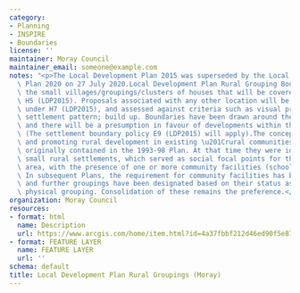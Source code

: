 ```yaml
---
category:
- Planning
- INSPIRE
- Boundaries
license: ''
maintainer: Moray Council
maintainer_email: someone@example.com
notes: "<p>The Local Development Plan 2015 was superseded by the Local Development\
  \ Plan 2020 on 27 July 2020.Local Development Plan Rural Grouping Boundaries depicts\
  \ the small villages/groupings/clusters of houses that will be covered by Policy\
  \ H5 (LDP2015). Proposals associated with any other location will be dealt with\
  \ under H7 (LDP2015), and assessed against criteria such as visual prominence; character;\
  \ settlement pattern; build up. Boundaries have been drawn around these groupings,\
  \ and there will be a presumption in favour of developments within this boundary.\
  \ (The settlement boundary policy E9 (LDP2015) will apply).The concept of identifying\
  \ and promoting rural development in existing \u201Crural communities\u201D was\
  \ originally contained in the 1993-98 Plan. At that time they were identified as\
  \ small rural settlements, which served as social focal points for the surrounding\
  \ area, with the presence of one or more community facilities (school/hall/shop).\
  \ In subsequent Plans, the requirement for community facilities has been reduced,\
  \ and further groupings have been designated based on their status as a cohesive,\
  \ physical grouping. Consolidation of these remains the preference.</p>"
organization: Moray Council
resources:
- format: html
  name: Description
  url: https://www.arcgis.com/home/item.html?id=4a37fbbf212d46ed90f5e87eaabdda02
- format: FEATURE LAYER
  name: FEATURE LAYER
  url: ''
schema: default
title: Local Development Plan Rural Groupings (Moray)
---
```

